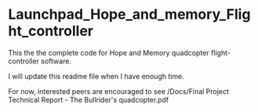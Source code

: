 # Launchpad_Hope_and_memory_Flight_controller
This the the complete code for Hope and Memory quadcopter flight-controller software.

I will update this readme file when I have enough time.

For now, interested peers are encouraged to see /Docs/Final Project Technical Report - The Bullrider's quadcopter.pdf 
